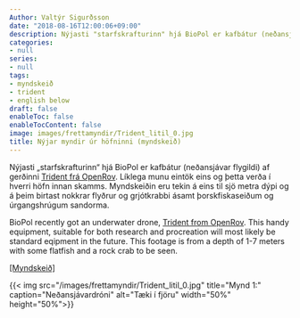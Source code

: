 ```yaml
---
Author: Valtýr Sigurðsson
date: "2018-08-16T12:00:06+09:00"
description: Nýjasti "starfskrafturinn" hjá BioPol er kafbátur (neðansjávar flygildi) af gerðinni Trident frá OpenRov! Líklega munu eintök eins og þetta verða í hverri höfn innan skamms. Myndskeiðin eru tekin á eins...
categories:
- null
series:
- null
tags:
- myndskeið
- trident
- english below
draft: false
enableToc: false
enableTocContent: false
image: images/frettamyndir/Trident_litil_0.jpg
title: Nýjar myndir úr höfninni (myndskeið)
---
```


Nýjasti „starfskrafturinn“ hjá BioPol er kafbátur (neðansjávar flygildi) af gerðinni [Trident frá OpenRov](https://www.openrov.com/). Líklega munu eintök eins og þetta verða í hverri höfn innan skamms. Myndskeiðin eru tekin á eins til sjö metra dýpi og á þeim birtast nokkrar flyðrur og grjótkrabbi ásamt þorskfiskaseiðum og úrgangshrúgum sandorma.

BioPol recently got an underwater drone, [Trident from OpenRov](https://www.openrov.com/). This handy equipment, suitable for both research and procreation will most likely be standard eqipment in the future. This footage is from a depth of 1-7 meters with some flatfish and a rock crab to be seen.

[[Myndskeið]](https://www.youtube.com/watch?v=iy3V3PKN0w0 "Myndskeið")

{{< img src="/images/frettamyndir/Trident_litil_0.jpg" title="Mynd 1:" caption="Neðansjávardróni" alt="Tæki í fjöru" width="50%" height="50%">}}

